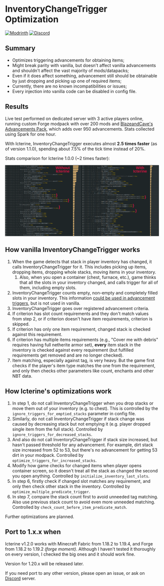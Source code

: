 # InventoryChangeTrigger Optimization

[![Modrinth](https://img.shields.io/modrinth/dt/7RvRWn6p?style=for-the-badge&logo=modrinth&label=Modrinth)](https://modrinth.com/mod/icterine) [![Discord](https://img.shields.io/badge/Discord-%235865F2.svg?style=for-the-badge&logo=discord&logoColor=white)](https://discord.gg/2SpfwvM7dm)

## Summary

* Optimizes triggering advancements for obtaining items;
* Might break parity with vanilla, but doesn't affect vanilla advancements and shouldn't affect the vast majority of mods/datapacks;
* Even if it does affect something, advancement still should be obtainable by just dropping and picking up one of required items;
* Currently, there are no known incompatibilities or issues;
* Every injection into vanilla code can be disabled in config file.

## Results

Live test performed on dedicated server with 3 active players online, running custom Forge modpack with over 200 mods and [BlazeandCave's Advancements Pack](https://modrinth.com/datapack/blazeandcaves-advancements-pack), which adds over 950 advancements. Stats collected using Spark for one hour.

With Icterine, InventoryChangeTrigger executes almost **2.5 times faster** (as of version 1.1.0), spending about 7.5% of the tick time instead of 20%.

Stats comparison for Icterine 1.0.0 (~2 times faster):

![Statistics](media/img_compare.png)

## How vanilla InventoryChangeTrigger works

1. When the game detects that stack in player inventory has changed, it calls InventoryChangeTrigger for it. This includes picking up items, dropping items, dropping whole stacks, moving items in your inventory.
   1. Also, when you open a container (chest, furnace, etc.), game thinks that all the slots in your inventory changed, and calls trigger for all of them, including empty slots.
2. InventoryChangeTrigger counts empty, non-empty and completely filled slots in your inventory. This information [could be used in advancement triggers](https://minecraft.wiki/w/Advancement/JSON_format#minecraft:inventory_changed), but is not used in vanilla.
3. InventoryChangeTrigger goes over registered advancement criteria.
4. If criterion has slot count requirements and they don't match values from step 2, or if criterion doesn't have item requirements, criterion is skipped.
5. If criterion has only one item requirement, changed stack is checked against this requirement.
6. If criterion has multiple items requirements (e.g., "Cover me with debris" requires having full netherite armor set), **every** item stack in the inventory is checked against every requirement (but fulfilled requirements get removed and are no longer checked).
7. Item matching, especially against tag, is very heavy. But the game first checks if the player's item type matches the one from the requirement, and only then checks other parameters like count, enchants and other NBT data.

## How Icterine's optimizations work

1. In step 1, do not call InventoryChangeTrigger when you drop stacks or move them out of your inventory (e.g. to chest). This is controlled by the `ignore_triggers_for_emptied_stacks` parameter in config file.
2. Similarly, do not call InventoryChangeTrigger if stack change was caused by decreasing stack but not emptying it (e.g. player dropped single item from the full stack). Controlled by `ignore_triggers_for_decreased_stacks`.
3. And also do not call InventoryChangeTrigger if stack size increased, but hasn't passed threshold for any advancement. For example, dirt stack size increased from 52 to 53, but there's no advancement for getting 53 dirt in your modpack. Controlled by `optimize_triggers_for_increased_stacks`.
4. Modify how game checks for changed items when player opens container screen, so it doesn't treat all the stack as changed the second you open anything. Controlled by `initialize_inventory_last_slots`.
5. In step 6, firstly check if changed slot matches any requirement, and only then check other stack in the inventory. Controlled by `optimize_multiple_predicate_trigger`.
6. In step 7, compare the stack count first to avoid unneeded tag matching. Also use previous stack count to avoid even more unneeded matching. Controlled by `check_count_before_item_predicate_match`.

Further optimizations are planned.

## Port to 1.x.x when

Icterine v1.2.0 works with Minecraft Fabric from 1.18.2 to 1.19.4, and Forge from 1.18.2 to 1.19.2 *(forge moment)*. Although I haven't tested it thoroughly on every version, I checked the big ones and it should work fine.

Version for 1.20.x will be released later.

If you need port to any other version, please open an issue, or ask on [Discord](https://discord.gg/2SpfwvM7dm) server.